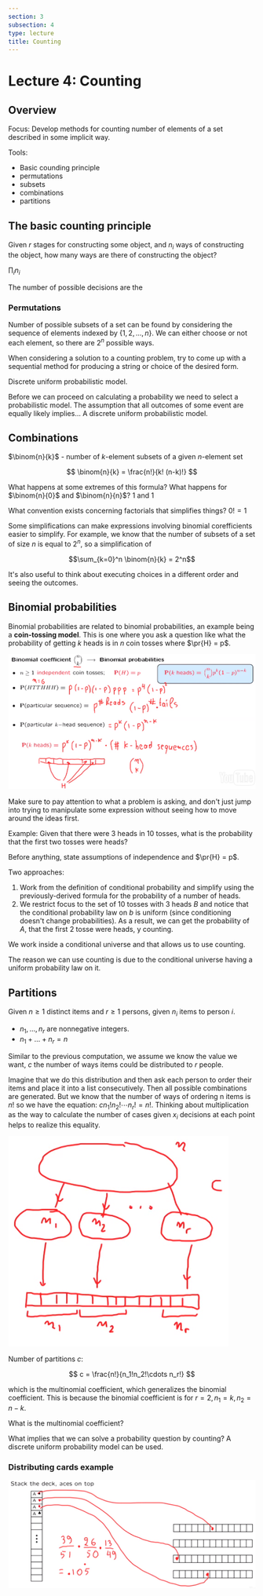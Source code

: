 ```yaml
---
section: 3
subsection: 4
type: lecture
title: Counting
---
```


# Lecture 4: Counting

$\newcommand{\pr}[1]{\mathbf{P}\!\left(#1\right)}$
$\newcommand{\cpr}[2]{\mathbf{P}\!\left(#1\,\middle|\,#2\right)}$

## Overview

Focus:
Develop methods for counting number of elements of a set described in some implicit way.

Tools:

* Basic counding principle
* permutations
* subsets
* combinations
* partitions

## The basic counting principle

Given $r$ stages for constructing some object, and $n_i$ ways of constructing the object, how many ways are there of constructing the object?

$\prod_i n_i$

The number of possible decisions are the
### Permutations

Number of possible subsets of a set can be found by considering the sequence of elements indexed by $\{1, 2, \dots, n\}$. We can either choose or not each element, so there are $2^n$ possible ways.

When considering a solution to a counting problem, try to come up with a sequential method for producing a string or choice of the desired form.

Discrete uniform probabilistic model.

Before we can proceed on calculating a probability we need to select a probabilistic model. The assumption that all outcomes of some event are equally likely implies...
A discrete uniform probabilistic model.

## Combinations

$\binom{n}{k}$ - number of $k$-element subsets of a given $n$-element set

$$
\binom{n}{k} = \frac{n!}{k! (n-k)!}
$$

What happens at some extremes of this formula? What happens for $\binom{n}{0}$ and $\binom{n}{n}$?
1 and 1

What convention exists concerning factorials that simplifies things?
$0! = 1$

Some simplifications can make expressions involving binomial corefficients easier to simplify. For example, we know that the number of subsets of a set of size $n$ is equal to $2^n$, so a simplification of

$$\sum_{k=0}^n \binom{n}{k} = 2^n$$

It's also useful to think about executing choices in a different order and seeing the outcomes.

## Binomial probabilities

Binomial probabilities are related to binomial probabilities, an example being a **coin-tossing model**. This is one where you ask a question like what the probability of getting $k$ heads is in $n$ coin tosses where $\pr{H} = p$.

![](unit3lec4-counting/0d6608979c70ad7b8c8fa2cb0b673464.png)

Make sure to pay attention to what a problem is asking, and don't just jump into trying to manipulate some expression without seeing how to move around the ideas first.

Example: Given that there were 3 heads in 10 tosses, what is the probability that the first two tosses were heads?

Before anything, state assumptions of independence and $\pr{H} = p$.

Two approaches:
1. Work from the definition of conditional probability and simplify using the previously-derived formula for the probability of a number of heads.
2. We restrict focus to the set of 10 tosses with 3 heads $B$ and notice that the conditional probability law on $b$ is uniform (since conditioning doesn't change probabilities). As a result, we can get the probability of $A$, that the first 2 tosse were heads, y counting.

We work inside a conditional universe and that allows us to use counting.

The reason we can use counting is due to the conditional universe having a uniform probability law on it.

## Partitions

Given $n \ge 1$ distinct items and $r \ge 1$ persons, given $n_i$ items to person $i$.

* $n_1, \ldots, n_r$ are nonnegative integers.
* $n_1 + \dots + n_r = n$

Similar to the previous computation, we assume we know the value we want, $c$ the number of ways items could be distributed to $r$ people.

Imagine that we do this distribution and then ask each person to order their items and place it into a list consecutively. Then all possible combinations are generated. But we know that the number of ways of ordering n items is $n!$ so we have the equation: $cn_1!n_2!\cdots n_r! = n!$. Thinking about multiplication as the way to calculate the number of cases given $x_i$ decisions at each point helps to realize this equality.

![](unit3lec4-counting/0d8b016822191a245d45f8051e8de8ef.png)

Number of partitions $c$:

$$
c = \frac{n!}{n_1!n_2!\cdots n_r!}
$$

which is the multinomial coefficient, which generalizes the binomial coefficient. This is because the binomial coefficient is for $r = 2, n_1 = k, n_2 = n - k$.

What is the multinomial coefficient?

What implies that we can solve a probability question by counting?
A discrete uniform probability model can be used.

### Distributing cards example

![](unit3lec4-counting/47da42e2c94cbbf85ae7f496b58ba64c.png)

